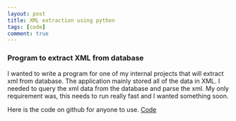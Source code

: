 ```yaml
---
layout: post
title: XML extraction using python
tags: [code]
comment: true
---
```


### Program to extract XML from database

I wanted to write a program for one of my internal projects that will extract xml from database. The application mainly stored all of the data in XML. I needed to query the xml data from the database and parse the xml. My only requirement was, this needs to run really fast and I wanted something soon. 

Here is the code on github for anyone to use. 
[Code](https://github.com/vmurahari/xmlextraction-python)
